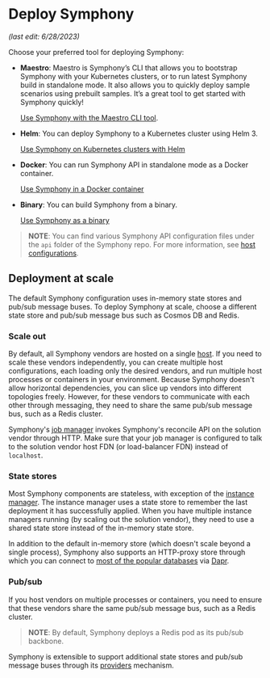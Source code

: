 # Deploy Symphony

_(last edit: 6/28/2023)_

Choose your preferred tool for deploying Symphony:

* **Maestro**: Maestro is Symphony’s CLI that allows you to bootstrap Symphony with your Kubernetes clusters, or to run latest Symphony build in standalone mode. It also allows you to quickly deploy sample scenarios using prebuilt samples. It’s a great tool to get started with Symphony quickly!

  [Use Symphony with the Maestro CLI tool](../get-started/quick_start_maestro.md).

* **Helm**: You can deploy Symphony to a Kubernetes cluster using Helm 3.

  [Use Symphony on Kubernetes clusters with Helm](../get-started/quick_start_helm.md)

* **Docker**: You can run Symphony API in standalone mode as a Docker container.

  [Use Symphony in a Docker container](../get-started/quick_start_docker.md)

* **Binary**: You can build Symphony from a binary.

  [Use Symphony as a binary](../get-started/quick_start_binary.md)

> **NOTE**: You can find various Symphony API configuration files under the `api` folder of the Symphony repo. For more information, see [host configurations](../hosts/_overview.md).

## Deployment at scale

The default Symphony configuration uses in-memory state stores and pub/sub message buses. To deploy Symphony at scale, choose a different state store and pub/sub message bus such as Cosmos DB and Redis.

### Scale out

By default, all Symphony vendors are hosted on a single [host](../hosts/_overview.md). If you need to scale these vendors independently, you can create multiple host configurations, each loading only the desired vendors, and run multiple host processes or containers in your environment. Because Symphony doesn't allow horizontal dependencies, you can slice up vendors into different topologies freely. However, for these vendors to communicate with each other through messaging, they need to share the same pub/sub message bus, such as a Redis cluster.

Symphony's [job manager](../managers/_overview.md) invokes Symphony's reconcile API on the solution vendor through HTTP. Make sure that your job manager is configured to talk to the solution vendor host FDN (or load-balancer FDN) instead of `localhost`.

### State stores

Most Symphony components are stateless, with exception of the [instance manager](../managers/_overview.md). The instance manager uses a state store to remember the last deployment it has successfully applied. When you have multiple instance managers running (by scaling out the solution vendor), they need to use a shared state store instead of the in-memory state store.

In addition to the default in-memory store (which doesn't scale beyond a single process), Symphony also supports an HTTP-proxy store through which you can connect to [most of the popular databases](https://docs.dapr.io/reference/components-reference/supported-state-stores/) via [Dapr](https://dapr.io/).

### Pub/sub

If you host vendors on multiple processes or containers, you need to ensure that these vendors share the same pub/sub message bus, such as a Redis cluster.

> **NOTE**: By default, Symphony deploys a Redis pod as its pub/sub backbone.

Symphony is extensible to support additional state stores and pub/sub message buses through its [providers](../providers/_overview.md) mechanism.
